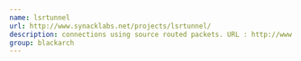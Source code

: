 ```yaml
---
name: lsrtunnel
url: http://www.synacklabs.net/projects/lsrtunnel/
description: connections using source routed packets. URL : http://www.synacklabs.net/projects/lsrtunnel/ Groups : blackarch blackarch-spoof
group: blackarch
---
```

